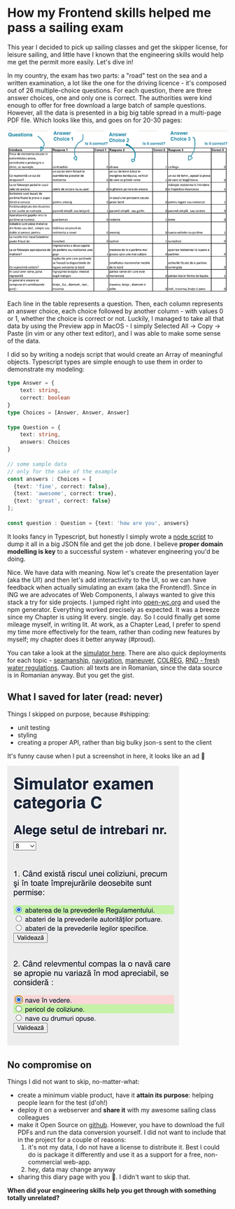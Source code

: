# How my Frontend skills helped me pass a sailing exam

This year I decided to pick up sailing classes and get the skipper license, for leisure sailing, and little have I known that the engineering skills would help me get the permit more easily. Let's dive in!

In my country, the exam has two parts: a "road" test on the sea and a written examination, a lot like the one for the driving licence - it's composed out of 26 multiple-choice questions. For each question, there are three answer choices, one and only one is correct.
The authorities were kind enough to offer for free download a large batch of sample questions. However, all the data is presented in a big big table spread in a multi-page PDF file. Which looks like this, and goes on for 20-30 pages:

![PDF File](./sailing-exam-1.png)
<!-- ![PDF File](https://dev-to-uploads.s3.amazonaws.com/uploads/articles/rf6m1fnv37e9pvw1mnb6.png) -->

Each line in the table represents a question. Then, each column represents an answer choice, each choice followed by another column - with values 0 or 1, whether the choice is correct or not. Luckily, I managed to take all that data by using the Preview app in MacOS - I simply Selected All -> Copy -> Paste (in vim or any other text editor), and I was able to make some sense of the data.

I did so by writing a nodejs script that would create an Array of meaningful objects. Typescript types are simple enough to use them in order to demonstrate my modeling:

```typescript
type Answer = {
    text: string,
    correct: boolean
}
type Choices = [Answer, Answer, Answer]

type Question = {
    text: string,
    answers: Choices
}

// some sample data
// only for the sake of the example
const answers : Choices = [
  {text: 'fine', correct: false},
  {text: 'awesome', correct: true},
  {text: 'great', correct: false}
];

const question : Question = {text: 'how are you', answers}
```

It looks fancy in Typescript, but honestly I simply wrote a [node script](https://github.com/mihneasim/sailing-exam-questionnaire/blob/main/to-json.js) to dump it all in a big JSON file and get the job done. I believe **proper domain modelling is key** to a successful system - whatever engineering you'd be doing.

Nice. We have data with meaning. Now let's create the presentation layer (aka the UI!) and then let's add interactivity to the UI, so we can have feedback when actually simulating an exam (aka the Frontend!).
Since in ING we are advocates of Web Components, I always wanted to give this stack a try for side projects. I jumped right into [open-wc.org](https://open-wc.org/) and used the npm generator.
Everything worked precisely as expected. It was a breeze since my Chapter is using lit every. single. day. So I could finally get some mileage myself, in writing lit. At work, as a Chapter Lead, I prefer to spend my time more effectively for the team, rather than coding new features by myself; my chapter does it better anyway (#proud).

You can take a look at the [simulator here](http://mesimian.com/anr/simulator/). There are also quick deployments for each topic - [seamanship](http://mesimian.com/anr/marinarie/), [navigation](http://mesimian.com/anr/navigatie/),  [maneuver](http://mesimian.com/anr/manevra/), [COLREG](http://mesimian.com/anr/colreg/), [RND - fresh water regulations](http://mesimian.com/anr/rnd/).
Caution: all texts are in Romanian, since the data source is in Romanian anyway. But you get the gist.

## What I saved for later (read: never)

Things I skipped on purpose, because #shipping:
- unit testing
- styling
- creating a proper API, rather than big bulky json-s sent to the client

It's funny cause when I put a screenshot in here, it looks like an ad 🤭

![Simulator](./sailing-exam-2.jpg)
<!-- ![Simulator](https://dev-to-uploads.s3.amazonaws.com/uploads/articles/ne51ebgo6quf6wa64qec.jpg) -->

## No compromise on

Things I did not want to skip, no-matter-what:
- create a minimum viable product, have it **attain its purpose**: helping people learn for the test (d'oh!)
- deploy it on a webserver and **share it** with my awesome sailing class colleagues
- make it Open Source on [github](https://github.com/mihneasim/sailing-exam-questionnaire/). However, you have to download the full PDFs and run the data conversion yourself. I did not want to include that in the project for a couple of reasons:
  1. it's not my data, I do not have a license to distribute it. Best I could do is package it differently and use it as a support for a free, non-commercial web-app.
  1. hey, data may change anyway
- sharing this diary page with you 🤗. I didn't want to skip that.

**When did your engineering skills help you get through with something totally unrelated?**
